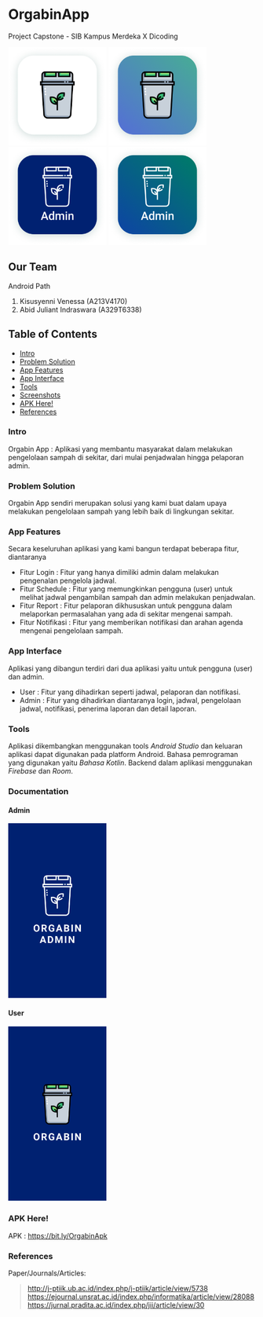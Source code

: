 # OrgabinApp
Project Capstone - SIB Kampus Merdeka X Dicoding

<img src="https://github.com/kisusyenni/OrgabinApp/blob/master/assets/Icon_User_1.png" width="200"/> <img src="https://github.com/kisusyenni/OrgabinApp/blob/master/assets/Icon_User_2.png" width="200"/> <img src="https://github.com/kisusyenni/OrgabinApp/blob/master/assets/Icon_Admin_1.png" width="200"/> <img src="https://github.com/kisusyenni/OrgabinApp/blob/master/assets/Icon_Admin_2.png" width="200"/>

## Our Team
Android Path
1. Kisusyenni Venessa (A213V4170)
2. Abid Juliant Indraswara (A329T6338)

## Table of Contents
* [Intro](#intro)
* [Problem Solution](#problem-solution)
* [App Features](#app-features)
* [App Interface](#app-interface)
* [Tools](#tools)
* [Screenshots](#screenshots)
* [APK Here!](#apk-here)
* [References](#references)

### Intro
Orgabin App : Aplikasi yang membantu masyarakat dalam melakukan pengelolaan sampah di sekitar, dari mulai penjadwalan hingga pelaporan admin.

### Problem Solution
Orgabin App sendiri merupakan solusi yang kami buat dalam upaya melakukan pengelolaan sampah yang lebih baik di lingkungan sekitar.

### App Features
Secara keseluruhan aplikasi yang kami bangun terdapat beberapa fitur, diantaranya
- Fitur Login : Fitur yang hanya dimiliki admin dalam melakukan pengenalan pengelola jadwal.
- Fitur Schedule : Fitur yang memungkinkan pengguna (user) untuk melihat jadwal pengambilan sampah dan admin melakukan penjadwalan.
- Fitur Report : Fitur pelaporan dikhususkan untuk pengguna dalam melaporkan permasalahan yang ada di sekitar mengenai sampah.
- Fitur Notifikasi : Fitur yang memberikan notifikasi dan arahan agenda mengenai pengelolaan sampah.

### App Interface
Aplikasi yang dibangun terdiri dari dua aplikasi yaitu untuk pengguna (user) dan admin.
- User : Fitur yang dihadirkan seperti jadwal, pelaporan dan notifikasi.
- Admin : Fitur yang dihadirkan diantaranya login, jadwal, pengelolaan jadwal, notifikasi, penerima laporan dan detail laporan.

### Tools
Aplikasi dikembangkan menggunakan tools *Android Studio* dan keluaran aplikasi dapat digunakan pada platform Android. Bahasa pemrograman yang digunakan yaitu *Bahasa Kotlin*. Backend dalam aplikasi menggunakan *Firebase* dan *Room*.

### Documentation
#### Admin
<img src="https://github.com/kisusyenni/OrgabinApp/blob/master/assets/Admin_Splash_Screen.png" width="200"/>

#### User
<img src="https://github.com/kisusyenni/OrgabinApp/blob/master/assets/User_Splash_Screen.png" width="200"/>

### APK Here!
APK : https://bit.ly/OrgabinApk

### References
Paper/Journals/Articles: 
> http://j-ptiik.ub.ac.id/index.php/j-ptiik/article/view/5738 
> https://ejournal.unsrat.ac.id/index.php/informatika/article/view/28088
> https://jurnal.pradita.ac.id/index.php/jii/article/view/30 
